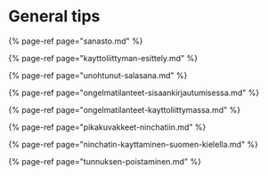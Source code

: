 # General tips



{% page-ref page="sanasto.md" %}

{% page-ref page="kayttoliittyman-esittely.md" %}

{% page-ref page="unohtunut-salasana.md" %}

{% page-ref page="ongelmatilanteet-sisaankirjautumisessa.md" %}

{% page-ref page="ongelmatilanteet-kayttoliittymassa.md" %}

{% page-ref page="pikakuvakkeet-ninchatiin.md" %}

{% page-ref page="ninchatin-kayttaminen-suomen-kielella.md" %}

{% page-ref page="tunnuksen-poistaminen.md" %}



